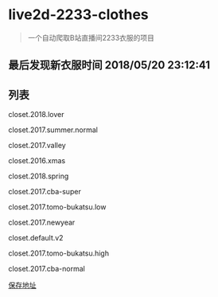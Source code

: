 # live2d-2233-clothes

> 一个自动爬取B站直播间2233衣服的项目

## 最后发现新衣服时间 2018/05/20 23:12:41

## 列表

closet.2018.lover

closet.2017.summer.normal

closet.2017.valley

closet.2016.xmas

closet.2018.spring

closet.2017.cba-super

closet.2017.tomo-bukatsu.low

closet.2017.newyear

closet.default.v2

closet.2017.tomo-bukatsu.high

closet.2017.cba-normal



[保存地址](./dist)